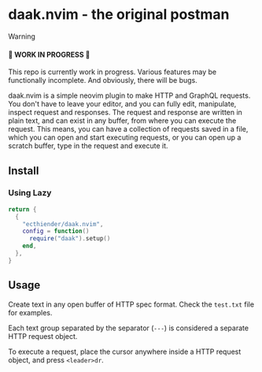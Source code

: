 # daak.nvim - the original postman

> [!WARNING]
> #### 🚧  WORK IN PROGRESS 🚧
> This repo is currently work in progress. Various features may be functionally
> incomplete. And obviously, there will be bugs.

daak.nvim is a simple neovim plugin to make HTTP and GraphQL requests. You don't
have to leave your editor, and you can fully edit, manipulate, inspect request
and responses. The request and response are written in plain text, and can exist
in any buffer, from where you can execute the request. This means, you can have
a collection of requests saved in a file, which you can open and start executing
requests, or you can open up a scratch buffer, type in the request and execute
it.

## Install

### Using Lazy

```lua
return {
  {
    "ecthiender/daak.nvim",
    config = function()
      require("daak").setup()
    end,
  },
}
```

## Usage

Create text in any open buffer of HTTP spec format. Check the `test.txt` file
for examples.

Each text group separated by the separator (`---`) is considered a separate
HTTP request object.

To execute a request, place the cursor anywhere inside a HTTP request object,
and press `<leader>dr`.
